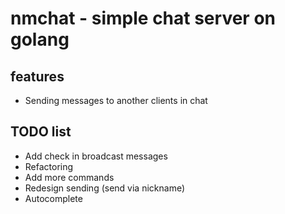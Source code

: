 # nmchat - simple chat server on golang

## features

* Sending messages to another clients in chat

## TODO list

* Add check in broadcast messages
* Refactoring
* Add more commands
* Redesign sending (send via nickname)
* Autocomplete
